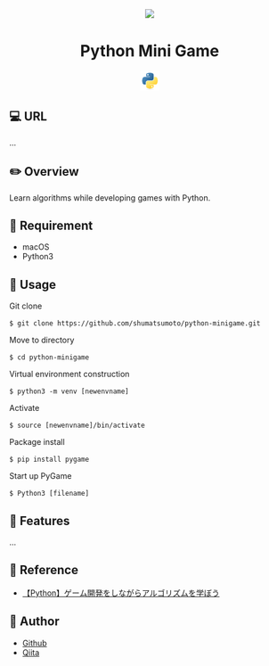 <div align="center">
  <img src="https://user-images.githubusercontent.com/11171872/205191004-bee8d67e-ca09-4a01-b432-83c81c44a51f.gif" width="500">
</div>

<h1 align="center">Python Mini Game</h1>

<div align="center">
  <a href="https://www.python.org" target="_blank">
    <img src="https://raw.githubusercontent.com/devicons/devicon/master/icons/python/python-original.svg" alt="python" height="35">
  </a>
</div>

## :computer: URL

...

## :pencil2: Overview

Learn algorithms while developing games with Python.

## :hammer: Requirement

- macOS
- Python3

## :pushpin: Usage

Git clone
```
$ git clone https://github.com/shumatsumoto/python-minigame.git
```
Move to directory
```
$ cd python-minigame
```
Virtual environment construction
```
$ python3 -m venv [newenvname]
```
Activate
```
$ source [newenvname]/bin/activate
```
Package install
```
$ pip install pygame
```
Start up PyGame
```
$ Python3 [filename]
```

## :railway_car: Features

...

## :green_book: Reference

- [【Python】ゲーム開発をしながらアルゴリズムを学ぼう](https://www.udemy.com/course/python-game/)

## :hatching_chick: Author

- [Github](https://github.com/shumatsumoto)
- [Qiita](https://qiita.com/ShuMatsumoto)
